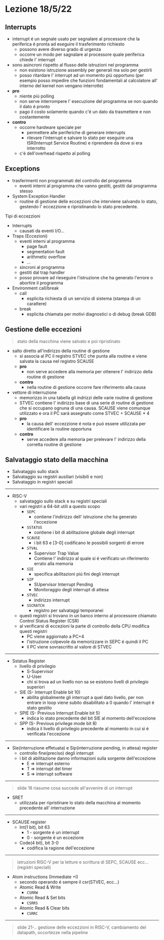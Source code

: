 # Lezione 18/5/22

## Interrupts

- interrupt é un segnale usato per segnalare al processore che la periferica é pronta ad eseguire il trasferimento richiesto
  - possono avere diverso grado di urgenza
  - occorre un modo per sagnalare al processore quale periferica chiede l' interrupt
- sono asincroni rispetto al flusso delle istruzioni nel programma
  - non esistono istruzione assembly per generali ma solo per gestirli
  - posso ritardare l' interrupt ad un momento piú opportuno (per esempio posso impedire che funzioni fondamentali al calcolatore all' interno del kernel non vengano interrotte)
- **pro**
  - niente piú polling
  - non serve interrompere l' esecuzione del programma se non quando il dato é pronto
  - pago il costo solamente quando c'é un dato da trasmettere e non costantemente
- **contro**
  - occorre hardware speciale per
    - permettere alle periferiche di generare interrupts
    - rilevare l'interrupt e salvare lo stato per eseguire una ISR(Interrupt Service Routine) e riprendere da dove si era interrotto 
  - c'é dell'overhead rispetto al polling

## Exceptions

- trasferimenti non programmati del controllo del programma
  - eventi interni al programma che vanno gestiti, gestiti dal programma stesso
- System Exception Handler
  - routine di gestione delle eccezzioni che interviene salvando lo stato, gestendo l' eccezzione e ripristinando lo stato precedente.

Tipi di eccezzioni

- Interrupts
  - causati da eventi I/O...
- Traps (Eccezioni)
  - eventi interni al programma
    - page fault
    - segmentation fault
    - arithmetic overflow
    - ...
  - sincroni al programma
  - gestiti dal trap handler
  - posso provare ad rieseguire l'istruzione che ha generato l'errore o abortire il programma
- Environment call/break
  - call
    - esplicita richiesta di un servizio di sistema (stampa di un carattere)
  - break
    - esplicita chiamata per motivi diagnostici o di debug (break GDB)

## Gestione delle eccezioni

> stato della macchina viene salvato e poi ripristinato

- salto diretto all'indirizzo della routine di gestione
  - si associa al PC il registro STVEC che punta alla routine e viene salvata la causa nel registro SCAUSE
  - **pro**
    - non serve accedere alla memoria per ottenere l' indirizzo della routine di gestione
  - **contro**
    - nella routine di gestione occorre fare riferimento alla causa
- vettore di interruzione
  - memorizzo in una tabella gli indrizzi delle varie routine di gestione
  - STVEC contiene l' indirizzo base di una serie di routine di gestione che si occupano ognuna di una causa. SCAUSE viene comunque utilizzato e ora il PC sará assegnato come STVEC + SCAUSE * 4
  - **pro**
    - la causa dell' eccezzione é nota e puó essere utilizzata per identificare la routine opportuna
  - **contro**
    - serve accedere alla memoria per prelevare l' indirizzo della corretta routine di gestione

## Salvataggio stato della macchina

- Salvataggio sullo stack
- Salvataggio su registri ausiliari (visibili e non)
- Salvataggio in registri speciali

---

- RISC-V
  - salvataggio sullo stack e su registri speciali
  - vari registri a 64-bit utili a questo scopo
    - `SEPC`
      - contiene l'indirizzo dell' istruzione che ha generato l'eccezione
    - `SSTATUS`
      - contiene i bit di abilitazione globale degli interrupt
    - `SCAUSE`
      - i bit 63 e [3-0] codificano le possibili sorgenti di errore
    - `STVAL`
      - Supervisor Trap Value
      - Contiene l' indirizzo al quale si é verificato un riferimento errato alla memoria
    - `SIE`
      - specifica abilitazioni piú fini degli interrupt
    - `SIP`
      - SUpervisor Interrupt Pending
      - Monitoraggio degli interrupt di attesa
    - `STVEC`
      - indirizzo interrupt
    - `SSCRATCH`
      - registro per salvataggi temporanei
  - questi registri si trovano in un banco interno al processore chiamato Control Status Register (CSR)
  - al verificarsi di eccezioni la parte di controllo della CPU modifica questi registri
    - PC viene aggiornato a PC+4
    - l'istruzione colpevole da memorizzare in SEPC é quindi il PC
    - il PC viene sovrascritto al valore di STVEC

---

- Sstatus Register
  - livello di privilegio
    - S-Supervisor
    - U-User
    - chi si trova ad un livello non sa se esistono livelli di privilegio superiori
  - SIE (S- Interrupt Enable bit 10)
    - abilita globalmente gli interrupt a quel dato livello, per non entrare in loop viene subito disabilitato a 0 quando l' interrupt é stato gestito
  - SPIE (S- Previous Interrupt Enable bit 5)
    - indica lo stato precedente del bit SIE al momento dell'eccezione
  - SPP (S- Previous privilege mode bit 8)
    - indica il livello di privilegio precedente al momento in cui si é verificata l'eccezione

---

- Sie(interruzione effetuata) e Sip(interruzione pending, in attesa) register
  - controllo fine(preciso) degli interrupt
  - i bit di abilitazione danno informazioni sulla sorgente dell'eccezione
    - E => interrupt esterno
    - T => interrupt del timer
    - S => interrupt software
 
---

> slide 18 riasume cosa succede all'avvenire di un interrupt

- SRET
  - utilizzata per ripristinare lo stato della macchina al momento precedente all' interruzione
 
---

- SCAUSE register
  - Int(1 bit), bit 63
    - 1 - sorgente é un interrupt
    - 0 - sorgente é un eccezione
  - Code(4 bit), bit 3-0
    - codifica la ragione dell'eccezione

---

> istruzioni RISC-V per la letture e scrittura di SEPC, SCAUSE ecc...(registri speciali)

- Atom instructions (Immediate +I)
  - secondo operando é sempre il csr(STVEC, ecc...)
  - Atomic Read & Write
    - `CSRRW`
  - Atomic Read & Set bits
    - `CSRRS`
  - Atomic Read & Clear bits
    - `CSRRC`

---

> slide 21-.. gestione delle eccezzioni in RISC-V, cambiamento del datapath, occortezze nella pipeline